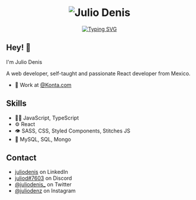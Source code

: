 <h1 align="center">
  <img src="https://user-images.githubusercontent.com/46461781/215301930-ff94a247-9e1e-463e-b1ee-f9ddcc86bab2.svg" alt="Julio Denis" />
</h1>
<p align="center">
  <a href="https://git.io/typing-svg"><img src="https://readme-typing-svg.demolab.com?font=Fira+Code&pause=1000&width=435&lines=React+Web++and+JavaScript+Developer" alt="Typing SVG" /></a>
</p>



## Hey! 👋
I'm Julio Denis

A web developer, self-taught and passionate React developer from Mexico.

- 🧭 Work at [@Konta.com](https://konta.com/)


## Skills
- 👨‍💻 JavaScript, TypeScript
- ⚙️ React
- 👁️ SASS, CSS, Styled Components, Stitches JS
- 💽 MySQL, SQL, Mongo

## Contact
- [juliodenis](https://www.linkedin.com/in/juliodenis) on LinkedIn
- [juliod#7603](./) on Discord
- [@juliodenis_](https://twitter.com/juliodenis_) on Twitter
- [@juliodenz](https://www.instagram.com/juliodenz/) on Instagram
